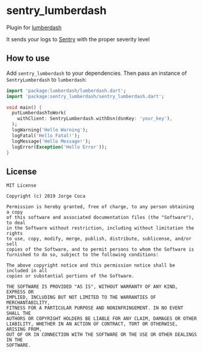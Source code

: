 # sentry_lumberdash

Plugin for [lumberdash](https://github.com/jorgecoca/lumberdash)

It sends your logs to [Sentry](https://sentry.io/welcome/) with the proper severity level

## How to use

Add `sentry_lumberdash` to your dependencies. Then pass an instance of `SentryLumberdash` to `lumberdash`:

```dart
import 'package:lumberdash/lumberdash.dart';
import 'package:sentry_lumberdash/sentry_lumberdash.dart';

void main() {
  putLumberdashToWork(
    withClient: SentryLumberdash.withDsn(dsnKey: 'your_key'),
  );
  logWarning('Hello Warning');
  logFatal('Hello Fatal!');
  logMessage('Hello Message!');
  logError(Exception('Hello Error'));
}
```

## License

```
MIT License

Copyright (c) 2019 Jorge Coca

Permission is hereby granted, free of charge, to any person obtaining a copy
of this software and associated documentation files (the "Software"), to deal
in the Software without restriction, including without limitation the rights
to use, copy, modify, merge, publish, distribute, sublicense, and/or sell
copies of the Software, and to permit persons to whom the Software is
furnished to do so, subject to the following conditions:

The above copyright notice and this permission notice shall be included in all
copies or substantial portions of the Software.

THE SOFTWARE IS PROVIDED "AS IS", WITHOUT WARRANTY OF ANY KIND, EXPRESS OR
IMPLIED, INCLUDING BUT NOT LIMITED TO THE WARRANTIES OF MERCHANTABILITY,
FITNESS FOR A PARTICULAR PURPOSE AND NONINFRINGEMENT. IN NO EVENT SHALL THE
AUTHORS OR COPYRIGHT HOLDERS BE LIABLE FOR ANY CLAIM, DAMAGES OR OTHER
LIABILITY, WHETHER IN AN ACTION OF CONTRACT, TORT OR OTHERWISE, ARISING FROM,
OUT OF OR IN CONNECTION WITH THE SOFTWARE OR THE USE OR OTHER DEALINGS IN THE
SOFTWARE.
```